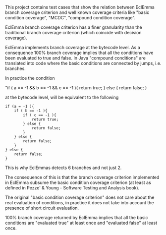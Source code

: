 This project contains test cases that show the relation between EclEmma branch coverage
criterion and well known coverage criteria like "basic condition coverage",
"MCDC", "compound condition coverage".

EclEmma branch coverage criterion has a finer granularity than the traditional branch coverage criterion 
(which coincide with decision coverage). 


EclEmma implements branch coverage at the bytecode level. 
As a consequence 100% branch coverage implies that all the conditions have been evaluated to true and false.
In Java "compound conditions" are translated into code where the basic conditions are connected by jumps, i.e. branches.

In practice the condition 

"if ( a == -1 && b == -1 && c == -1 ){
return true;
} else {
return false;
}

at the bytecode level, will be equivalent to the following


	if (a = -1 ){
		if ( b == -1 ){
			if ( c == -1 ){
				return true;
			} else {
				return false;
			}
		} else {
			return false;
		}
	} else {
		return false;
	}

This is why EclEmmas detects 6 branches and not just 2. 

The consequence of this is that the branch coverage criterion implemented in EclEmma subsume the basic condition
 coverage criterion (at least as defined in Pezze' & Young - Software Testing and Analysis book).

The original "basic condition coverage criterion" does not care about the real evaluation of 
conditions, in practice it does not take into account the presence of short circuit evaluation.
 
100%  branch coverage returned by  EclEmma implies that all the basic conditions are 
"evaluated true" at least once and "evaluated false" at least once.
